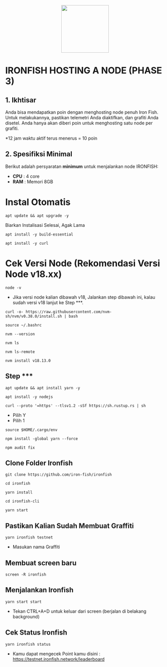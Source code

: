 <p align="center">
  <img height="150" height="auto" src="https://ironfish.network/img/logo.svg">
</p>

# IRONFISH HOSTING A NODE (PHASE 3)

## 1. Ikhtisar

Anda bisa mendapatkan poin dengan menghosting node penuh Iron Fish. Untuk melakukannya, pastikan telemetri Anda diaktifkan, dan grafiti Anda disetel. Anda hanya akan diberi poin untuk menghosting satu node per grafiti.

*12 jam waktu aktif terus menerus = 10 poin

## 2. Spesifiksi Minimal

Berikut adalah persyaratan **minimum** untuk menjalankan node IRONFISH:

 -  **CPU** : 4 core
 -  **RAM** : Memori 8GB

# Instal Otomatis

```
apt update && apt upgrade -y
```

Biarkan Instalisasi Selesai, Agak Lama


```
apt install -y build-essential
```
```
apt install -y curl
```

# Cek Versi Node (Rekomendasi Versi Node v18.xx)

```
node -v
```
- Jika versi node kalian dibawah v18, Jalankan step dibawah ini, kalau sudah versi v18 lanjut ke Step ***.

```
curl -o- https://raw.githubusercontent.com/nvm-sh/nvm/v0.38.0/install.sh | bash
```
```
source ~/.bashrc
```
```
nvm --version
```
```
nvm ls
```
```
nvm ls-remote
```
```
nvm install v18.13.0
```

## Step ***

```
apt update && apt install yarn -y 
```
```
apt install -y nodejs 
```
```
curl --proto '=https' --tlsv1.2 -sSf https://sh.rustup.rs | sh
```
- Pilih Y <enter>
- Pilih 1 <enter>

```
source $HOME/.cargo/env
```
```
npm install -global yarn --force
```
```
npm audit fix
```

## Clone Folder Ironfish

```
git clone https://github.com/iron-fish/ironfish
```
```
cd ironfish
```
```
yarn install
```
```
cd ironfish-cli
```
```
yarn start
```

## Pastikan Kalian Sudah Membuat Graffiti

```
yarn ironfish testnet
```
- Masukan nama Graffiti

## Membuat screen baru

```
screen -R ironfish
```

## Menjalankan Ironfish
```
yarn start start
```
- Tekan CTRL+A+D untuk keluar dari screen (berjalan di belakang background)

## Cek Status Ironfish
```
yarn ironfish status
```
- Kamu dapat mengecek Point kamu disini : https://testnet.ironfish.network/leaderboard

